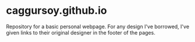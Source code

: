 # caggursoy.github.io
Repository for a basic personal webpage. For any design I've borrowed, I've given links to their original designer in the footer of the pages.
